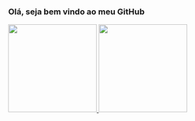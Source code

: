 ### Olá, seja bem vindo ao meu GitHub

<div>
<a href="https://github.com/LAmentt">
<img loading="lazy" height="180em" src="https://github-readme-stats.vercel.app/api/top-langs/?username=LAmentt&layout=compact&langs_count=7&theme
codeSTACKr"/>
<img loading="lazy" height="180em" src="https://github-readme-stats.vercel.app/api?username=LAmentt&show_icons=true&theme=codeSTACKr&include_all_commits=true&count_private=true"/>
</div>



